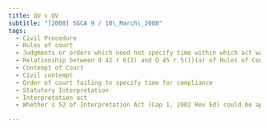 ```yaml
---
title: QU v QV 
subtitle: "[2008] SGCA 9 / 10\_March\_2008"
tags:
  - Civil Procedure
  - Rules of court
  - Judgments or orders which need not specify time within which act was to be done
  - Relationship between O 42 r 6(2) and O 45 r 5(1)(a) of Rules of Court (Cap 322, R 5, 2006 Rev Ed)
  - Contempt of Court
  - Civil contempt
  - Order of court failing to specify time for compliance
  - Statutory Interpretation
  - Interpretation act
  - Whether s 52 of Interpretation Act (Cap 1, 2002 Rev Ed) could be applied to court judgments or orders for purposes of committal

---
```


